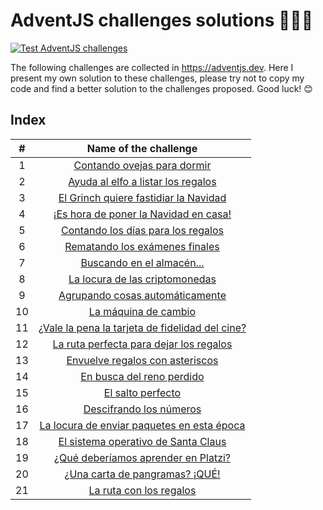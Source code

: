 # AdventJS challenges solutions 🎅🏻🎄
[![Test AdventJS challenges](https://github.com/victor-aunon/AdventJS-challenges/actions/workflows/test_challenges.yml/badge.svg?branch=main)](https://github.com/victor-aunon/AdventJS-challenges/actions/workflows/test_challenges.yml)

The following challenges are collected in https://adventjs.dev. Here I present my own solution to these challenges, please try not to copy my code and find a better solution to the challenges proposed. Good luck! 😊

## Index

| # | Name of the challenge |
|:---:|:---:|
| 1 | [Contando ovejas para dormir](https://github.com/victor-aunon/AdventJS-challenges/blob/main/src/01.js) |
| 2 | [Ayuda al elfo a listar los regalos](https://github.com/victor-aunon/AdventJS-challenges/blob/main/src/02.js)
| 3 | [El Grinch quiere fastidiar la Navidad](https://github.com/victor-aunon/AdventJS-challenges/blob/main/src/03.js)
| 4 | [¡Es hora de poner la Navidad en casa!](https://github.com/victor-aunon/AdventJS-challenges/blob/main/src/04.js)
| 5 | [Contando los días para los regalos](https://github.com/victor-aunon/AdventJS-challenges/blob/main/src/05.js)
| 6 | [Rematando los exámenes finales](https://github.com/victor-aunon/AdventJS-challenges/blob/main/src/06.js)
| 7 | [Buscando en el almacén...](https://github.com/victor-aunon/AdventJS-challenges/blob/main/src/07.js)
| 8 | [La locura de las criptomonedas](https://github.com/victor-aunon/AdventJS-challenges/blob/main/src/08.js)
| 9 | [Agrupando cosas automáticamente](https://github.com/victor-aunon/AdventJS-challenges/blob/main/src/09.js)
| 10 | [La máquina de cambio](https://github.com/victor-aunon/AdventJS-challenges/blob/main/src/10.js)
| 11 | [¿Vale la pena la tarjeta de fidelidad del cine?](https://github.com/victor-aunon/AdventJS-challenges/blob/main/src/11.js)
| 12 | [La ruta perfecta para dejar los regalos](https://github.com/victor-aunon/AdventJS-challenges/blob/main/src/12.js)
| 13 | [Envuelve regalos con asteriscos](https://github.com/victor-aunon/AdventJS-challenges/blob/main/src/13.js)
| 14 | [En busca del reno perdido](https://github.com/victor-aunon/AdventJS-challenges/blob/main/src/14.js)
| 15 | [El salto perfecto](https://github.com/victor-aunon/AdventJS-challenges/blob/main/src/15.js)
| 16 | [Descifrando los números](https://github.com/victor-aunon/AdventJS-challenges/blob/main/src/16.js)
| 17 | [La locura de enviar paquetes en esta época](https://github.com/victor-aunon/AdventJS-challenges/blob/main/src/17.js)
| 18 | [El sistema operativo de Santa Claus](https://github.com/victor-aunon/AdventJS-challenges/blob/main/src/18.js)
| 19 | [¿Qué deberíamos aprender en Platzi?](https://github.com/victor-aunon/AdventJS-challenges/blob/main/src/19.js)
| 20 | [¿Una carta de pangramas? ¡QUÉ!](https://github.com/victor-aunon/AdventJS-challenges/blob/main/src/20.js)
| 21 | [La ruta con los regalos](https://github.com/victor-aunon/AdventJS-challenges/blob/main/src/21.js)
